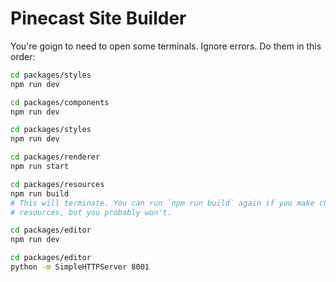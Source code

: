 # Pinecast Site Builder

You're goign to need to open some terminals. Ignore errors. Do them in this order:

```sh
cd packages/styles
npm run dev
```
```sh
cd packages/components
npm run dev
```
```sh
cd packages/styles
npm run dev
```
```sh
cd packages/renderer
npm run start
```
```sh
cd packages/resources
npm run build
# This will terminate. You can run `npm run build` again if you make changes to
# resources, but you probably won't.
```
```sh
cd packages/editor
npm run dev
```
```sh
cd packages/editor
python -m SimpleHTTPServer 8001
```
